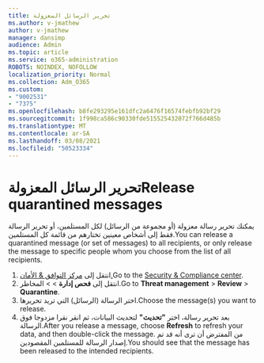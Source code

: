 ```yaml
---
title: تحرير الرسائل المعزولة
ms.author: v-jmathew
author: v-jmathew
manager: dansimp
audience: Admin
ms.topic: article
ms.service: o365-administration
ROBOTS: NOINDEX, NOFOLLOW
localization_priority: Normal
ms.collection: Adm_O365
ms.custom:
- "9002531"
- "7375"
ms.openlocfilehash: b8fe293295e161dfc2a6476f16574febfb92bf29
ms.sourcegitcommit: 1f998ca586c90330fde515525432072f766d485b
ms.translationtype: MT
ms.contentlocale: ar-SA
ms.lasthandoff: 03/08/2021
ms.locfileid: "50523334"
---
```

# <a name="release-quarantined-messages"></a><span data-ttu-id="7d888-102">تحرير الرسائل المعزولة</span><span class="sxs-lookup"><span data-stu-id="7d888-102">Release quarantined messages</span></span>

<span data-ttu-id="7d888-103">يمكنك تحرير رسالة معزولة (أو مجموعة من الرسائل) لكل المستلمين، أو تحرير الرسالة فقط إلى أشخاص معينين تختارهم من قائمة كل المستلمين.</span><span class="sxs-lookup"><span data-stu-id="7d888-103">You can release a quarantined message (or set of messages) to all recipients, or only release the message to specific people whom you choose from the list of all recipients.</span></span>

1. <span data-ttu-id="7d888-104">انتقل إلى [مركز التوافق & الأمان.](https://go.microsoft.com/fwlink/p/?linkid=2077143)</span><span class="sxs-lookup"><span data-stu-id="7d888-104">Go to the [Security & Compliance center](https://go.microsoft.com/fwlink/p/?linkid=2077143).</span></span>
2. <span data-ttu-id="7d888-105">انتقل إلى **فحص إدارة**  >    >  المخاطر.</span><span class="sxs-lookup"><span data-stu-id="7d888-105">Go to **Threat management** > **Review** > **Quarantine**.</span></span>
3. <span data-ttu-id="7d888-106">اختر الرسالة (الرسائل) التي تريد تحريرها.</span><span class="sxs-lookup"><span data-stu-id="7d888-106">Choose the message(s) you want to release.</span></span>
4. <span data-ttu-id="7d888-107">بعد تحرير رسالة، اختر **"تحديث"** لتحديث البيانات، ثم انقر نقرا مزدوجا فوق الرسالة.</span><span class="sxs-lookup"><span data-stu-id="7d888-107">After you release a message, choose **Refresh** to refresh your data, and then double-click the message.</span></span> <span data-ttu-id="7d888-108">من المفترض أن ترى أنه قد تم إصدار الرسالة للمستلمين المقصودين.</span><span class="sxs-lookup"><span data-stu-id="7d888-108">You should see that the message has been released to the intended recipients.</span></span>
